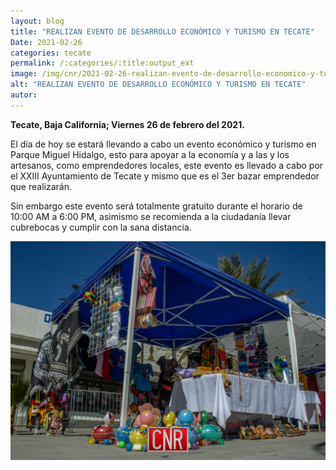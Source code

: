 ```yaml
---
layout: blog
title: "REALIZAN EVENTO DE DESARROLLO ECONÓMICO Y TURISMO EN TECATE"
Date: 2021-02-26
categories: tecate
permalink: /:categories/:title:output_ext
image: /img/cnr/2021-02-26-realizan-evento-de-desarrollo-economico-y-turismo.jpg
alt: "REALIZAN EVENTO DE DESARROLLO ECONÓMICO Y TURISMO EN TECATE"
autor:
---
```


**Tecate, Baja California; Viernes 26 de febrero del 2021.** 

El día de hoy se estará llevando a cabo un evento económico y turismo en Parque Miguel Hidalgo, esto para apoyar a la economía y a las y los artesanos, como emprendedores locales, este evento es llevado a cabo por el XXIII Ayuntamiento de Tecate y mismo que es el 3er bazar emprendedor que realizarán.

Sin embargo este evento será totalmente gratuito durante el horario de 10:00 AM a 6:00 PM, asimismo se recomienda a la ciudadanía llevar cubrebocas y cumplir con la sana distancia.


<div id="carouselExampleSlidesOnly" class="carousel slide" data-ride="carousel">
  <div class="carousel-inner">
    <div class="carousel-item active">
       <img class="d-block w-100" src="/img/cnr/2021-02-26-realizan-evento-de-desarrollo-economico-y-turismo.jpg" loading="lazy"  alt="REALIZAN EVENTO DE DESARROLLO ECONÓMICO Y TURISMO EN TECATE">
    </div>
  </div>
</div>